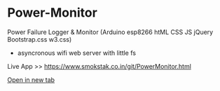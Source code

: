 # Power-Monitor
Power Failure Logger &amp; Monitor (Arduino esp8266 htML CSS JS jQuery Bootstrap.css w3.css)

  - asyncronous wifi web server with little fs


Live App >> https://www.smokstak.co.in/git/PowerMonitor.html

[Open in new tab](https://external.ink?to=smokstak.co.in/git/PowerMonitor.html)
